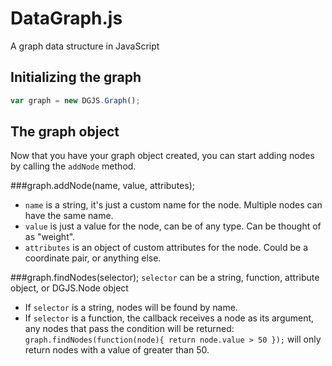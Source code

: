 DataGraph.js
============

A graph data structure in JavaScript

Initializing the graph
----------------------

```javascript
var graph = new DGJS.Graph();
```


The graph object
----------------

Now that you have your graph object created, you can start adding nodes by calling the `addNode` method.

###graph.addNode(name, value, attributes);
- `name` is a string, it's just a custom name for the node. Multiple nodes can have the same name.
- `value` is just a value for the node, can be of any type. Can be thought of as "weight".
- `attributes` is an object of custom attributes for the node. Could be a coordinate pair, or anything else.


###graph.findNodes(selector);
`selector` can be a string, function, attribute object, or DGJS.Node object

- If `selector` is a string, nodes will be found by name.
- If `selector` is a function, the callback receives a node as its argument, any nodes that pass the condition will be returned: `graph.findNodes(function(node){ return node.value > 50 });` will only return nodes with a value of greater than 50.
